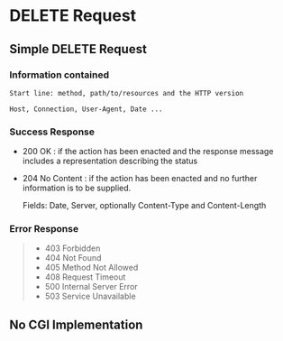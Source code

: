 # DELETE Request
## Simple DELETE Request
### Information contained

    Start line: method, path/to/resources and the HTTP version

    Host, Connection, User-Agent, Date ...

### Success Response

- 200 OK : if the action has been enacted and the response message includes a representation describing the status
   
- 204 No Content : if the action has been enacted and no further information is to be supplied.

    Fields: Date, Server, optionally Content-Type and Content-Length

### Error Response

> - 403 Forbidden   
> - 404 Not Found   
> - 405 Method Not Allowed   
> - 408 Request Timeout   
> - 500 Internal Server Error   
> - 503 Service Unavailable   

## No CGI Implementation